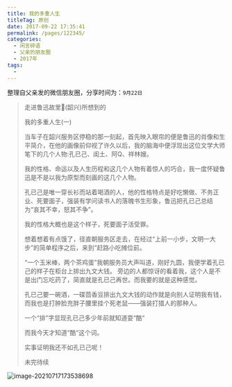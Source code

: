 ```yaml
---
title: 我的多重人生
titleTag: 原创
date: 2017-09-22 17:35:41
permalink: /pages/122345/
categories:
  - 闲言碎语
  - 父亲的朋友圈
  - 2017年
tags:
  - 
---
```

整理自父亲发的微信朋友圈，分享时间为：`9月22日`

> 走进鲁迅故里(韶兴)所想到的
>
> 我的多重人生(一)
>
> 当车子在韶兴服务区停稳的那一刻起，首先映入眼帘的便是鲁迅的肖像和生平简介，在他的画像前仰视了许久以后，我的脑海中便浮现出这位文学大师笔下的几个人物:孔已己、闺土、阿Q、祥林嫂。
>
> 我的性格、命运以及人生历程和这几个人物有着惊人的巧合，我一度怀疑鲁迅是不是以我为原型而刻画的这几个人物。
>
> 孔已己是唯一穿长衫而站着喝酒的人，他的性格特点是好吃懒做、不务正业、死要面子，强装有学问读书人的落魄书生形象，鲁迅把孔已己总结为“哀其不幸，怒其不争”。
>
> 我的性格大概也是这个样子，死要面子活受罪。
>
> 想着想着有点饿了，径直朝服务区走去，在经过“上前一小步，文明一大步”的简单程序之后，来到“赶路小吃摊位前。
>
> “一个玉米棒，两个茶鸡蛋”我朝服务员大声叫道，刚好九圆，我便学着孔已己的样子在柜台上排出九文大钱。
> 旁边的人都惊讶的看着我，这个人是不是出门忘吃药了，简直就是孔已己再世。而我要的就是这种感觉。
>
> 孔已己要一碗酒，一碟茴香豆排出九文大钱的动作就是向别人证明我有钱，而我也是打肿脸充胖子腰里挂个死老鼠——强装打猎人的那种人。
>
> 一个“排”字显现孔已己多少年前就知道耍“酷“
>
> 而我今天才知道“酷“这个词。
>
> 实事证明我还不如孔已己呢！
>
> 未完待续

![image-20210717173538698](http://t.eryajf.net/imgs/2021/09/6d27d92f9134cdab.jpg)